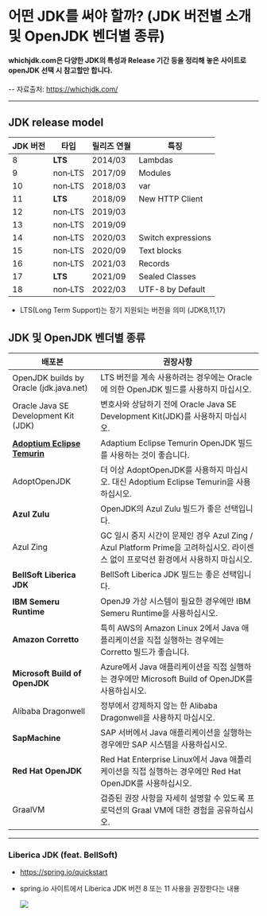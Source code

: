 # 어떤 JDK를 써야 할까? (JDK 버전별 소개 및 OpenJDK 벤더별 종류)

#### whichjdk.com은 다양한 JDK의 특성과 Release 기간 등을 정리해 놓은 사이트로 openJDK 선택 시 참고할만 합니다.

-- 자료출처: https://whichjdk.com/

---

## JDK release model


| JDK 버전 | 타입     | 릴리즈 연월 | 특징               |
| ---------- | ---------- | ------------- | -------------------- |
| 8        | **LTS**  | 2014/03     | Lambdas            |
| 9        | non‑LTS | 2017/09     | Modules            |
| 10       | non‑LTS | 2018/03     | var                |
| 11       | **LTS**  | 2018/09     | New HTTP Client    |
| 12       | non‑LTS | 2019/03     |                    |
| 13       | non‑LTS | 2019/09     |                    |
| 14       | non‑LTS | 2020/03     | Switch expressions |
| 15       | non‑LTS | 2020/09     | Text blocks        |
| 16       | non‑LTS | 2021/03     | Records            |
| 17       | **LTS**  | 2021/09     | Sealed Classes     |
| 18       | non‑LTS | 2022/03     | UTF-8 by Default   |

* LTS(Long Term Support)는 장기 지원되는 버전을 의미 (JDK8,11,17)

## JDK 및 OpenJDK 벤더별 종류


| 배포본                                  | 권장사항                                                                                                                           |
| ----------------------------------------- | ------------------------------------------------------------------------------------------------------------------------------------ |
| OpenJDK builds by Oracle (jdk.java.net) | LTS 버전을 계속 사용하려는 경우에는 Oracle에 의한 OpenJDK 빌드를 사용하지 마십시오.                                                |
| Oracle Java SE Development Kit (JDK)    | 변호사와 상담하기 전에 Oracle Java SE Development Kit(JDK)를 사용하지 마십시오.                                                    |
| <u>**Adoptium Eclipse Temurin**</u>     | Adaptium Eclipse Temurin OpenJDK 빌드를 사용하는 것이 좋습니다.                                                                    |
| AdoptOpenJDK                            | 더 이상 AdoptOpenJDK를 사용하지 마십시오. 대신 Adoptium Eclipse Temurin을 사용하십시오.                                            |
| **Azul Zulu**                           | OpenJDK의 Azul Zulu 빌드가 좋은 선택입니다.                                                                                        |
| Azul Zing                               | GC 일시 중지 시간이 문제인 경우 Azul Zing / Azul Platform Prime을 고려하십시오. 라이센스 없이 프로덕션 환경에서 사용하지 마십시오. |
| **BellSoft Liberica JDK**               | BellSoft Liberica JDK 빌드는 좋은 선택입니다.                                                                                      |
| **IBM Semeru Runtime**                  | OpenJ9 가상 시스템이 필요한 경우에만 IBM Semeru Runtime을 사용하십시오.                                                            |
| **Amazon Corretto**                     | 특히 AWS의 Amazon Linux 2에서 Java 애플리케이션을 직접 실행하는 경우에는 Corretto 빌드가 좋습니다.                                 |
| **Microsoft Build of OpenJDK**          | Azure에서 Java 애플리케이션을 직접 실행하는 경우에만 Microsoft Build of OpenJDK를 사용하십시오.                                    |
| Alibaba Dragonwell                      | 정부에서 강제하지 않는 한 Alibaba Dragonwell을 사용하지 마십시오.                                                                  |
| **SapMachine**                          | SAP 서버에서 Java 애플리케이션을 실행하는 경우에만 SAP 시스템을 사용하십시오.                                                      |
| **Red Hat OpenJDK**                     | Red Hat Enterprise Linux에서 Java 애플리케이션을 직접 실행하는 경우에만 Red Hat OpenJDK를 사용하십시오.                            |
| GraalVM                                 | 검증된 권장 사항을 자세히 설명할 수 있도록 프로덕션의 Graal VM에 대한 경험을 공유하십시오.                                         |

---

### Liberica JDK (feat. BellSoft)

* https://spring.io/quickstart
* spring.io 사이트에서 Liberica JDK 버전 8 또는 11 사용을 권장한다는 내용

  <img src="https://img.shields.io/badge/OpenJDK-1F6B75?style=for-the-badge&logo=OpenJDK&logoColor=black">


